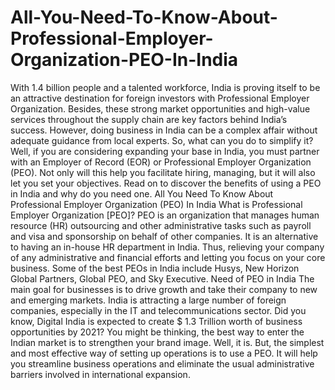 # All-You-Need-To-Know-About-Professional-Employer-Organization-PEO-In-India
With 1.4 billion people and a talented workforce, India is proving itself to be an attractive destination for foreign investors with Professional Employer Organization.  Besides, these strong market opportunities and high-value services throughout the supply chain are key factors behind India’s success.  However, doing business in India can be a complex affair without adequate guidance from local experts. So, what can you do to simplify it?  Well, if you are considering expanding your base in India, you must partner with an Employer of Record (EOR) or Professional Employer Organization (PEO).  Not only will this help you facilitate hiring, managing, but it will also let you set your objectives.  Read on to discover the benefits of using a PEO in India and why do you need one.   All You Need To Know About Professional Employer Organization (PEO) In India What is Professional Employer Organization [PEO]? PEO is an organization that manages human resource (HR) outsourcing and other administrative tasks such as payroll and visa and sponsorship on behalf of other companies. It is an alternative to having an in-house HR department in India. Thus, relieving your company of any administrative and financial efforts and letting you focus on your core business. Some of the best PEOs in India include Husys, New Horizon Global Partners, Global PEO, and Sky Executive. Need of PEO in India The main goal for businesses is to drive growth and take their company to new and emerging markets. India is attracting a large number of foreign companies, especially in the IT and telecommunications sector.  Did you know, Digital India is expected to create $ 1.3 Trillion worth of business opportunities by 2021?  You might be thinking, the best way to enter the Indian market is to strengthen your brand image. Well, it is. But, the simplest and most effective way of setting up operations is to use a PEO.  It will help you streamline business operations and eliminate the usual administrative barriers involved in international expansion.
